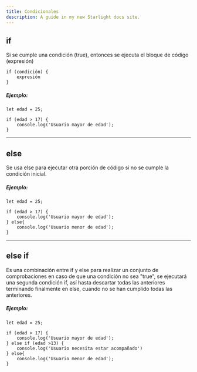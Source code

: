 ```yaml
---
title: Condicionales
description: A guide in my new Starlight docs site.
---
```


## if

Si se cumple una condición (true), entonces se ejecuta el bloque de código (expresión)

```
if (condición) {
    expresión
}
```

##### Ejemplo:

```
let edad = 25;

if (edad > 17) {
    console.log('Usuario mayor de edad');
}
```

---

## else

Se usa else para ejecutar otra porción de código si no se cumple la condición inicial.

##### Ejemplo:

```
let edad = 25;

if (edad > 17) {
    console.log('Usuario mayor de edad');
} else{
    console.log('Usuario menor de edad');
}
```

---

## else if

Es una combinación entre if y else para realizar un conjunto de comprobaciones en caso de que una condición no sea "true", se ejecutará una segunda condición if, así hasta descartar todas las anteriores terminando finalmente en else, cuando no se han cumplido todas las anteriores.

##### Ejemplo:

```
let edad = 25;

if (edad > 17) {
    console.log('Usuario mayor de edad');
} else if (edad >13) {
    console.log('Usuario necesita estar acompañado')
} else{
    console.log('Usuario menor de edad');
}
```